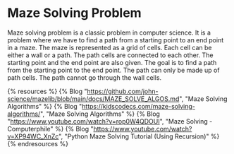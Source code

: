 # Maze Solving Problem

Maze solving problem is a classic problem in computer science. It is a problem where we have to find a path from a starting point to an end point in a maze. The maze is represented as a grid of cells. Each cell can be either a wall or a path. The path cells are connected to each other. The starting point and the end point are also given. The goal is to find a path from the starting point to the end point. The path can only be made up of path cells. The path cannot go through the wall cells.

{% resources %}
  {% Blog "https://github.com/john-science/mazelib/blob/main/docs/MAZE_SOLVE_ALGOS.md", "Maze Solving Algorithms" %}
  {% Blog "https://kidscodecs.com/maze-solving-algorithms/", "Maze Solving Algorithms" %}
  {% Blog "https://www.youtube.com/watch?v=rop0W4QDOUI", "Maze Solving - Computerphile" %}
  {% Blog "https://www.youtube.com/watch?v=XP94WC_XnZc", "Python Maze Solving Tutorial (Using Recursion)" %}
{% endresources %}
